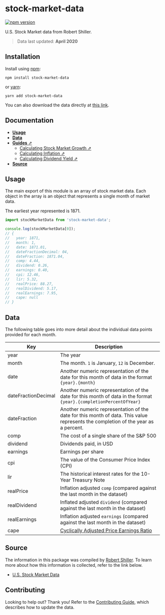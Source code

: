 # stock-market-data

[![npm version](https://img.shields.io/npm/v/stock-market-data.svg)](https://www.npmjs.com/package/stock-market-data)

U.S. Stock Market data from Robert Shiller.

> Data last updated: **April 2020**

## Installation

Install using [npm](https://www.npmjs.com):

```
npm install stock-market-data
```

or [yarn](https://yarnpkg.com/):

```
yarn add stock-market-data
```

You can also download the data directly at [this link](https://github.com/jamesplease/stock-market-data/blob/master/data.json).

## Documentation

- [**Usage**](#usage)
- [**Data**](#data)
- [**Guides** ⇗](./guides)
  - [Calculating Stock Market Growth ⇗](./guides/calculating-stock-market-growth.md)
  - [Calculating Inflation ⇗](./guides/calculating-inflation.md)
  - [Calculating Dividend Yield ⇗](./guides/calculating-dividend-yield.md)
- [**Source**](#data)

## Usage

The main export of this module is an array of stock market data. Each object
in the array is an object that represents a single month of market data.

The earliest year represented is 1871.

```js
import stockMarketData from 'stock-market-data';

console.log(stockMarketData[0]);
// {
//   year: 1871,
//   month: 1,
//   date: 1871.01,
//   dateFractionDecimal: 04,
//   dateFraction: 1871.04,
//   comp: 4.44,
//   dividend: 0.26,
//   earnings: 0.40,
//   cpi: 12.46,
//   lir: 5.32,
//   realPrice: 88.27,
//   realDividend: 5.17,
//   realEarnings: 7.95,
//   cape: null
// }
```

## Data

The following table goes into more detail about the individual data points provided for each month.

| Key                 | Description                                                                                                                       |
| ------------------- | --------------------------------------------------------------------------------------------------------------------------------- |
| year                | The year                                                                                                                          |
| month               | The month. `1` is January, `12` is December.                                                                                      |
| date                | Another numeric representation of the date for this month of data in the format `{year}.{month}`                                  |
| dateFractionDecimal | Another numeric representation of the date for this month of data in the format `{year}.{completionPercentOfYear}`                |
| dateFraction        | Another numeric representation of the date for this month of data. This value represents the completion of the year as a percent. |
| comp                | The cost of a single share of the S&P 500                                                                                         |
| dividend            | Dividends paid, in USD                                                                                                            |
| earnings            | Earnings per share                                                                                                                |
| cpi                 | The value of the Consumer Price Index (CPI)                                                                                       |
| lir                 | The historical interest rates for the 10-Year Treasury Note                                                                       |
| realPrice           | Inflation adjusted `comp` (compared against the last month in the dataset)                                                        |
| realDividend        | Inflated adjusted `dividend` (compared against the last month in the dataset)                                                     |
| realEarnings        | Inflation adjusted `earnings` (compared against the last month in the dataset)                                                    |
| cape                | [Cyclically Adjusted Price Earnings Ratio](https://en.wikipedia.org/wiki/Cyclically_adjusted_price-to-earnings_ratio)             |

## Source

The information in this package was compiled by [Robert Shiller](http://www.econ.yale.edu/~shiller/bio.htm). To
learn more about how this information is collected, refer to the link below.

- [U.S. Stock Market Data](http://www.econ.yale.edu/~shiller/data.htm)

## Contributing

Looking to help out? Thank you! Refer to the [Contributing Guide](./CONTRIBUTING.md), which describes how
to update the data.
